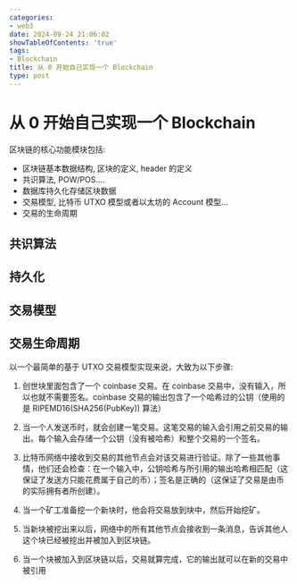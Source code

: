 ```yaml
---
categories:
- web3
date: 2024-09-24 21:06:02
showTableOfContents: 'true'
tags:
- Blockchain
title: 从 0 开始自己实现一个 Blockchain
type: post
---
```


# 从 0 开始自己实现一个 Blockchain

区块链的核心功能模块包括:
- 区块链基本数据结构, 区块的定义, header 的定义
- 共识算法, POW/POS....
- 数据库持久化存储区块数据
- 交易模型, 比特币 UTXO 模型或者以太坊的 Account 模型...
- 交易的生命周期


## 共识算法

## 持久化

## 交易模型

## 交易生命周期
以一个最简单的基于 UTXO 交易模型实现来说，大致为以下步骤:
1. 创世块里面包含了一个 coinbase 交易。在 coinbase 交易中，没有输入，所以也就不需要签名。coinbase 交易的输出包含了一个哈希过的公钥（使用的是 RIPEMD16(SHA256(PubKey)) 算法）

2. 当一个人发送币时，就会创建一笔交易。这笔交易的输入会引用之前交易的输出。每个输入会存储一个公钥（没有被哈希）和整个交易的一个签名。

3. 比特币网络中接收到交易的其他节点会对该交易进行验证。除了一些其他事情，他们还会检查：在一个输入中，公钥哈希与所引用的输出哈希相匹配（这保证了发送方只能花费属于自己的币）；签名是正确的（这保证了交易是由币的实际拥有者所创建）。

4. 当一个矿工准备挖一个新块时，他会将交易放到块中，然后开始挖矿。

5. 当新块被挖出来以后，网络中的所有其他节点会接收到一条消息，告诉其他人这个块已经被挖出并被加入到区块链。

6. 当一个块被加入到区块链以后，交易就算完成，它的输出就可以在新的交易中被引用

